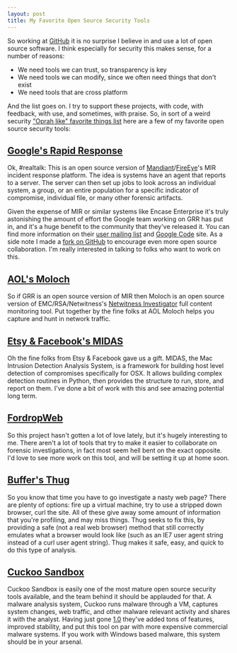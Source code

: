 ```yaml
---
layout: post
title: My Favorite Open Source Security Tools
---
```

So working at [GitHub](http://github.com) it is no surprise I believe in and use a lot of open source software. I think especially for security this makes sense, for a number of reasons:

* We need tools we can trust, so transparency is key
* We need tools we can modify, since we often need things that don't exist
* We need tools that are cross platform

And the list goes on. I try to support these projects, with code, with feedback, with use, and sometimes, with praise. So, in sort of a weird security ["Oprah like" favorite things list](http://i.imgur.com/nQAOEmT.gif) here are a few of my favorite open source security tools:

## [Google's Rapid Response](https://code.google.com/p/grr/)
Ok, #realtalk: This is an open source version of [Mandiant](http://www.mandiant.com)/[FireEye](http://www.fireeye.com)'s MIR incident response platform. The idea is systems have an agent that reports to a server. The server can then set up jobs to look across an individual system, a group, or an entire population for a specific indicator of compromise, individual file, or many other forensic artifacts. 

Given the expense of MIR or similar systems like Encase Enterprise it's truly astonishing the amount of effort the Google team working on GRR has put in, and it's a huge benefit to the community that they've released it. You can find more information on their [user mailing list](https://groups.google.com/forum/#!forum/grr-users) and [Google Code](https://code.google.com/p/grr/) site. As a side note I made a [fork on GitHub](https://github.com/grr-hackers/grr) to encourage even more open source collaboration. I'm really interested in talking to folks who want to work on this.

## [AOL's Moloch](https://github.com/aol/moloch)
So if GRR is an open source version of MIR then Moloch is an open source version of EMC/RSA/Netwitness's [Netwitness Investigator](http://www.emc.com/security/rsa-netwitness.htm) full content monitoring tool. Put together by the fine folks at AOL Moloch helps you capture and hunt in network traffic.

## [Etsy & Facebook's MIDAS](https://github.com/etsy/midas)
Oh the fine folks from Etsy & Facebook gave us a gift. MIDAS, the Mac Intrusion Detection Analysis System, is a framework for building host level detection of compromises specifically for OSX. It allows building complex detection routines in Python, then provides the structure to run, store, and report on them. I've done a bit of work with this and see amazing potential long term. 

## [FordropWeb](https://github.com/berggren/fordropweb)
So this project hasn't gotten a lot of love lately, but it's hugely interesting to me. There aren't a lot of tools that try to make it easier to collaborate on forensic investigations, in fact most seem hell bent on the exact opposite. I'd love to see more work on this tool, and will be setting it up at home soon.

## [Buffer's Thug](https://github.com/buffer/thug)
So you know that time you have to go investigate a nasty web page? There are plenty of options: fire up a virtual machine, try to use a stripped down browser, curl the site. All of these give away some amount of information that you're profiling, and may miss things. Thug seeks to fix this, by providing a safe (not a real web browser) method that still correctly emulates what a browser would look like (such as an IE7 user agent string instead of a curl user agent string). Thug makes it safe, easy, and quick to do this type of analysis.

## [Cuckoo Sandbox](https://github.com/cuckoobox/cuckoo)
Cuckoo Sandbox is easily one of the most mature open source security tools available, and the team behind it should be applauded for that. A malware analysis system, Cuckoo runs malware through a VM, captures system changes, web traffic, and other malware relevant activity and shares it with the analyst. Having just gone [1.0](http://cuckoosandbox.org/2014-01-09-cuckoo-sandbox-10.html) they've added tons of features, improved stability, and put this tool on par with more expensive commercial malware systems. If you work with Windows based malware, this system should be in your arsenal. 
